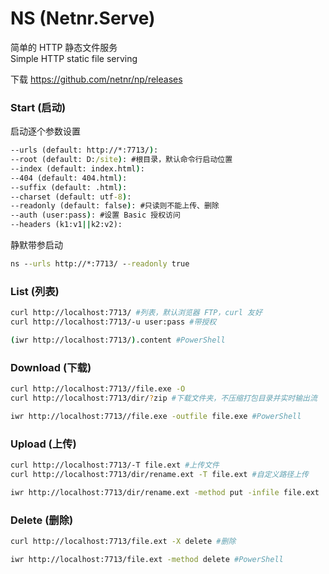 # NS (Netnr.Serve)
简单的 HTTP 静态文件服务  
Simple HTTP static file serving

下载 https://github.com/netnr/np/releases

### Start (启动)
启动逐个参数设置
```bat
--urls (default: http://*:7713/):
--root (default: D:/site): #根目录，默认命令行启动位置
--index (default: index.html):
--404 (default: 404.html):
--suffix (default: .html):
--charset (default: utf-8):
--readonly (default: false): #只读则不能上传、删除
--auth (user:pass): #设置 Basic 授权访问
--headers (k1:v1||k2:v2):
```

静默带参启动
```bat
ns --urls http://*:7713/ --readonly true
```

### List (列表)
```bash
curl http://localhost:7713/ #列表，默认浏览器 FTP，curl 友好
curl http://localhost:7713/-u user:pass #带授权

(iwr http://localhost:7713/).content #PowerShell
```
### Download (下载)
```bash
curl http://localhost:7713//file.exe -O
curl http://localhost:7713/dir/?zip #下载文件夹，不压缩打包目录并实时输出流

iwr http://localhost:7713//file.exe -outfile file.exe #PowerShell
```
### Upload (上传)
```bash
curl http://localhost:7713/-T file.ext #上传文件
curl http://localhost:7713/dir/rename.ext -T file.ext #自定义路径上传

iwr http://localhost:7713/dir/rename.ext -method put -infile file.ext
```
### Delete (删除)
```bash
curl http://localhost:7713/file.ext -X delete #删除

iwr http://localhost:7713/file.ext -method delete #PowerShell
```